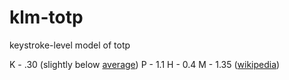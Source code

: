 # klm-totp
keystroke-level model of totp

K - .30 (slightly below [average](https://en.wikipedia.org/wiki/Keystroke-level_model#Structure_of_the_Keystroke-Level_Model))
P - 1.1
H - 0.4
M - 1.35 ([wikipedia](https://en.wikipedia.org/wiki/Keystroke-level_model#Structure_of_the_Keystroke-Level_Model))
